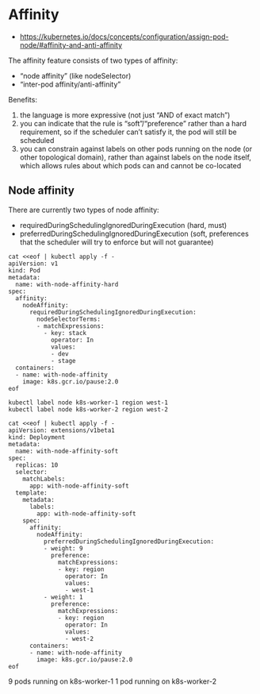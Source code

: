 # Affinity

- https://kubernetes.io/docs/concepts/configuration/assign-pod-node/#affinity-and-anti-affinity

The affinity feature consists of two types of affinity:
- “node affinity” (like nodeSelector)
- “inter-pod affinity/anti-affinity”

Benefits:
1. the language is more expressive (not just “AND of exact match”)
2. you can indicate that the rule is “soft”/“preference” rather than a hard requirement, so if the scheduler can’t satisfy it, the pod will still be scheduled
3. you can constrain against labels on other pods running on the node (or other topological domain), rather than against labels on the node itself, which allows rules about which pods can and cannot be co-located

## Node affinity

There are currently two types of node affinity:
- requiredDuringSchedulingIgnoredDuringExecution (hard, must)
- preferredDuringSchedulingIgnoredDuringExecution (soft, preferences that the scheduler will try to enforce but will not guarantee)


```
cat <<eof | kubectl apply -f -
apiVersion: v1
kind: Pod
metadata:
  name: with-node-affinity-hard
spec:
  affinity:
    nodeAffinity:
      requiredDuringSchedulingIgnoredDuringExecution:
        nodeSelectorTerms:
        - matchExpressions:
          - key: stack
            operator: In
            values:
            - dev
            - stage
  containers:
  - name: with-node-affinity
    image: k8s.gcr.io/pause:2.0
eof
```

```
kubectl label node k8s-worker-1 region west-1
kubectl label node k8s-worker-2 region west-2

cat <<eof | kubectl apply -f -
apiVersion: extensions/v1beta1
kind: Deployment
metadata:
  name: with-node-affinity-soft
spec:
  replicas: 10
  selector:
    matchLabels:
      app: with-node-affinity-soft
  template:
    metadata:
      labels:
        app: with-node-affinity-soft
    spec:
      affinity:
        nodeAffinity:
          preferredDuringSchedulingIgnoredDuringExecution:
          - weight: 9
            preference:
              matchExpressions:
              - key: region
                operator: In
                values:
                - west-1
          - weight: 1
            preference:
              matchExpressions:
              - key: region
                operator: In
                values:
                - west-2
      containers:
      - name: with-node-affinity
        image: k8s.gcr.io/pause:2.0
eof
```

9 pods running on k8s-worker-1
1 pod running on k8s-worker-2

